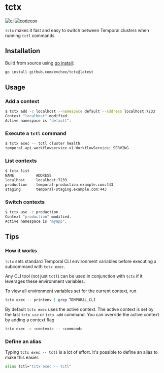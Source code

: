 # tctx

[![ci](https://github.com/evchee/tctx/actions/workflows/ci.yml/badge.svg)](https://github.com/evchee/tctx/actions/workflows/ci.yml)
[![codecov](https://codecov.io/gh/jlegrone/tctx/branch/main/graph/badge.svg?token=jClJfwNTKI)](https://codecov.io/gh/jlegrone/tctx)

`tctx` makes it fast and easy to switch between Temporal clusters when running `tctl` commands.

## Installation

Build from source using [go install](https://golang.org/ref/mod#go-install):

```bash
go install github.com/evchee/tctx@latest
```

## Usage

### Add a context

```bash
$ tctx add -c localhost --namespace default --address localhost:7233
Context "localhost" modified.
Active namespace is "default".
```

### Execute a `tctl` command

```bash
$ tctx exec -- tctl cluster health
temporal.api.workflowservice.v1.WorkflowService: SERVING
```

### List contexts

```bash
$ tctx list
NAME          ADDRESS                                                       NAMESPACE    STATUS
localhost     localhost:7233                                                default      active
production    temporal-production.example.com:443                           myapp
staging       temporal-staging.example.com:443                              myapp
```

### Switch contexts

```bash
$ tctx use -c production
Context "production" modified.
Active namespace is "myapp".
```

## Tips

### How it works

`tctx` sets standard Temporal CLI environment variables before executing a subcommand with `tctx exec`.

Any CLI tool (not just `tctl`) can be used in conjunction with `tctx` if it leverages these environment variables.

To view all environment variables set for the current context, run

```bash
tctx exec -- printenv | grep TEMPORAL_CLI
```

By default `tctx exec` uses the active context. The active context is set by the last `tctx use` or `tctx add` command. 
You can override the active context by adding a context flag 

```bash
tctx exec -c <context> -- <command>
```

### Define an alias

Typing `tctx exec -- tctl` is a lot of effort. It's possible to define an alias to make this easier.

```bash
alias tctl="tctx exec -- tctl"
```
